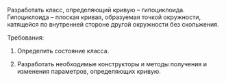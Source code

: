   Разработать класс, определяющий кривую – гипоциклоида.
Гипоциклоида – плоская кривая, образуемая точкой окружности, катящейся по внутренней стороне другой окружности без скольжения.

Требования:

1. Определить состояние класса.

2. Разработать необходимые конструкторы и методы получения и изменения параметров, определяющих кривую.

